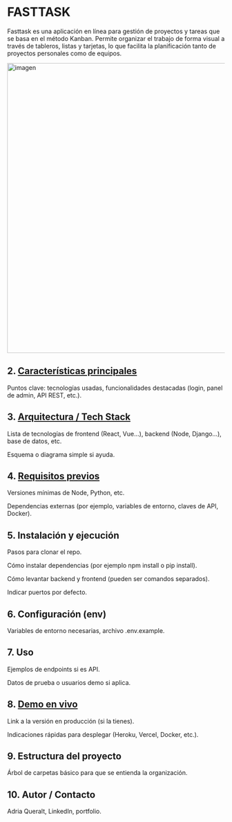 # FASTTASK

Fasttask es una aplicación en línea para gestión de proyectos y tareas que se basa en el método Kanban. Permite organizar el trabajo de forma visual a través de tableros, listas y tarjetas, lo que facilita la planificación tanto de proyectos personales como de equipos.

<img width="1902" height="670" alt="imagen" src="https://github.com/user-attachments/assets/f9ffcbcf-1b3a-46ff-8851-7ef267380c03" />


## 2. [Características principales](#caracteristicas)

Puntos clave: tecnologías usadas, funcionalidades destacadas (login, panel de admin, API REST, etc.).

## 3. [Arquitectura / Tech Stack](#arquitectura) 

Lista de tecnologías de frontend (React, Vue…), backend (Node, Django…), base de datos, etc.

Esquema o diagrama simple si ayuda.

## 4. [Requisitos previos](#requisitos)

Versiones mínimas de Node, Python, etc.

Dependencias externas (por ejemplo, variables de entorno, claves de API, Docker).

## 5. Instalación y ejecución

Pasos para clonar el repo.

Cómo instalar dependencias (por ejemplo npm install o pip install).

Cómo levantar backend y frontend (pueden ser comandos separados).

Indicar puertos por defecto.

## 6. Configuración (env)

Variables de entorno necesarias, archivo .env.example.

## 7. Uso

Ejemplos de endpoints si es API.

Datos de prueba o usuarios demo si aplica.

## 8. [Demo en vivo](#Demo)

Link a la versión en producción (si la tienes).

Indicaciones rápidas para desplegar (Heroku, Vercel, Docker, etc.).

## 9. Estructura del proyecto

Árbol de carpetas básico para que se entienda la organización.

## 10. Autor / Contacto

Adria Queralt, LinkedIn, portfolio.
